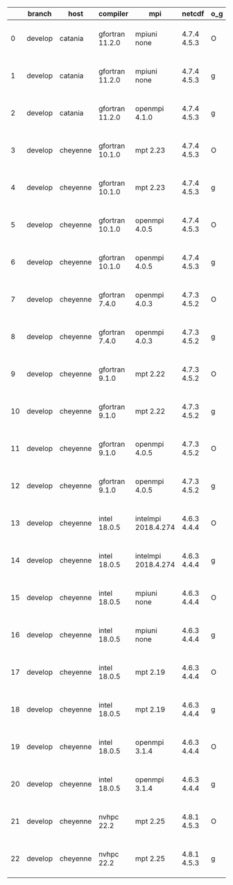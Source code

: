 |    | branch   | host     | compiler        | mpi                 | netcdf      | o_g   | os     | build   | u_pass   | u_fail   | s_pass   | s_fail   | e_pass   | e_fail   | nuopc_pass   | nuopc_fail   | artifacts_hash                                                                                                                                                 | modified                  |
|----|----------|----------|-----------------|---------------------|-------------|-------|--------|---------|----------|----------|----------|----------|----------|----------|--------------|--------------|----------------------------------------------------------------------------------------------------------------------------------------------------------------|---------------------------|
|  0 | develop  | catania  | gfortran 11.2.0 | mpiuni none         | 4.7.4 4.5.3 | O     | Darwin | pass    | 12140    | 0        | 8        | 0        | 43       | 0        | 0            | 50           | [artifacts](https://github.com/esmf-org/esmf-test-artifacts/tree/aa5e51f2b3039c76f46f4bb46140d9675840ff5f/develop/catania/gfortran/11.2.0/O/mpiuni/none)       | 2022-06-01 09:20:55 -0600 |
|  1 | develop  | catania  | gfortran 11.2.0 | mpiuni none         | 4.7.4 4.5.3 | g     | Darwin | pass    | 12140    | 0        | 8        | 0        | 43       | 0        | 0            | 50           | [artifacts](https://github.com/esmf-org/esmf-test-artifacts/tree/d96d46eb863f488cdfeeb4c97c36e5325c4f18f1/develop/catania/gfortran/11.2.0/g/mpiuni/none)       | 2022-06-01 12:03:02 -0600 |
|  2 | develop  | catania  | gfortran 11.2.0 | openmpi 4.1.0       | 4.7.4 4.5.3 | g     | Darwin | pass    | 13654    | 9        | 49       | 0        | 80       | 0        | 45           | 5            | [artifacts](https://github.com/esmf-org/esmf-test-artifacts/tree/c4532bc8015afd585d5392ccc6d6b173f7aeb816/develop/catania/gfortran/11.2.0/g/openmpi/4.1.0)     | 2022-06-01 10:39:36 -0600 |
|  3 | develop  | cheyenne | gfortran 10.1.0 | mpt 2.23            | 4.7.4 4.5.3 | O     | Linux  | pass    | 13663    | 0        | 49       | 0        | 80       | 0        | 50           | 0            | [artifacts](https://github.com/esmf-org/esmf-test-artifacts/tree/7d5f2f733d536f20b65a40a29d64d7c36344ea62/develop/cheyenne/gfortran/10.1.0/O/mpt/2.23)         | 2022-06-01 12:42:24 -0600 |
|  4 | develop  | cheyenne | gfortran 10.1.0 | mpt 2.23            | 4.7.4 4.5.3 | g     | Linux  | pass    | 13663    | 0        | 49       | 0        | 80       | 0        | 50           | 0            | [artifacts](https://github.com/esmf-org/esmf-test-artifacts/tree/da9d0fac7e6c2397c0fa572577136ec8293a417f/develop/cheyenne/gfortran/10.1.0/g/mpt/2.23)         | 2022-06-01 12:57:18 -0600 |
|  5 | develop  | cheyenne | gfortran 10.1.0 | openmpi 4.0.5       | 4.7.4 4.5.3 | O     | Linux  | pass    | 13663    | 0        | 49       | 0        | 80       | 0        | 50           | 0            | [artifacts](https://github.com/esmf-org/esmf-test-artifacts/tree/df2dc394556eb6be14b659be9cfcaa1ee1a9fb3f/develop/cheyenne/gfortran/10.1.0/O/openmpi/4.0.5)    | 2022-06-01 12:49:50 -0600 |
|  6 | develop  | cheyenne | gfortran 10.1.0 | openmpi 4.0.5       | 4.7.4 4.5.3 | g     | Linux  | pass    | 13663    | 0        | 49       | 0        | 80       | 0        | 50           | 0            | [artifacts](https://github.com/esmf-org/esmf-test-artifacts/tree/a2612f0aa7d5cfe7f81ad2474e489528741138a7/develop/cheyenne/gfortran/10.1.0/g/openmpi/4.0.5)    | 2022-06-01 13:05:20 -0600 |
|  7 | develop  | cheyenne | gfortran 7.4.0  | openmpi 4.0.3       | 4.7.3 4.5.2 | O     | Linux  | pass    | 13663    | 0        | 49       | 0        | 80       | 0        | 50           | 0            | [artifacts](https://github.com/esmf-org/esmf-test-artifacts/tree/7d5f2f733d536f20b65a40a29d64d7c36344ea62/develop/cheyenne/gfortran/7.4.0/O/openmpi/4.0.3)     | 2022-06-01 12:42:24 -0600 |
|  8 | develop  | cheyenne | gfortran 7.4.0  | openmpi 4.0.3       | 4.7.3 4.5.2 | g     | Linux  | pass    | 13663    | 0        | 49       | 0        | 80       | 0        | 50           | 0            | [artifacts](https://github.com/esmf-org/esmf-test-artifacts/tree/7217a59a801c87350aabd4b65f330073e5d43457/develop/cheyenne/gfortran/7.4.0/g/openmpi/4.0.3)     | 2022-06-01 13:00:26 -0600 |
|  9 | develop  | cheyenne | gfortran 9.1.0  | mpt 2.22            | 4.7.3 4.5.2 | O     | Linux  | pass    | 13663    | 0        | 49       | 0        | 80       | 0        | 50           | 0            | [artifacts](https://github.com/esmf-org/esmf-test-artifacts/tree/33718812cb1d58eda63490d0ca93067e06ebc8e7/develop/cheyenne/gfortran/9.1.0/O/mpt/2.22)          | 2022-06-01 12:39:30 -0600 |
| 10 | develop  | cheyenne | gfortran 9.1.0  | mpt 2.22            | 4.7.3 4.5.2 | g     | Linux  | pass    | 13663    | 0        | 49       | 0        | 80       | 0        | 50           | 0            | [artifacts](https://github.com/esmf-org/esmf-test-artifacts/tree/623099960e59202360b1f59b251f5519116498d0/develop/cheyenne/gfortran/9.1.0/g/mpt/2.22)          | 2022-06-01 12:56:20 -0600 |
| 11 | develop  | cheyenne | gfortran 9.1.0  | openmpi 4.0.5       | 4.7.3 4.5.2 | O     | Linux  | pass    | 13663    | 0        | 49       | 0        | 80       | 0        | 50           | 0            | [artifacts](https://github.com/esmf-org/esmf-test-artifacts/tree/788a879de5ed4fa588dcddd3f9c84708349ee09b/develop/cheyenne/gfortran/9.1.0/O/openmpi/4.0.5)     | 2022-06-01 12:45:03 -0600 |
| 12 | develop  | cheyenne | gfortran 9.1.0  | openmpi 4.0.5       | 4.7.3 4.5.2 | g     | Linux  | pass    | 13663    | 0        | 49       | 0        | 80       | 0        | 50           | 0            | [artifacts](https://github.com/esmf-org/esmf-test-artifacts/tree/6e35cbe2dd34358606e5d0c1bb5915a023e398f0/develop/cheyenne/gfortran/9.1.0/g/openmpi/4.0.5)     | 2022-06-01 13:01:59 -0600 |
| 13 | develop  | cheyenne | intel 18.0.5    | intelmpi 2018.4.274 | 4.6.3 4.4.4 | O     | Linux  | pass    | 13663    | 0        | 49       | 0        | 80       | 0        | 50           | 0            | [artifacts](https://github.com/esmf-org/esmf-test-artifacts/tree/0be98393417ca2900191783d8a092a17ec27e723/develop/cheyenne/intel/18.0.5/O/intelmpi/2018.4.274) | 2022-06-01 14:05:50 -0600 |
| 14 | develop  | cheyenne | intel 18.0.5    | intelmpi 2018.4.274 | 4.6.3 4.4.4 | g     | Linux  | pass    | 13663    | 0        | 49       | 0        | 80       | 0        | 50           | 0            | [artifacts](https://github.com/esmf-org/esmf-test-artifacts/tree/c3d612f4fa60e3143b9990799b56f186f82d6d87/develop/cheyenne/intel/18.0.5/g/intelmpi/2018.4.274) | 2022-06-01 14:15:22 -0600 |
| 15 | develop  | cheyenne | intel 18.0.5    | mpiuni none         | 4.6.3 4.4.4 | O     | Linux  | pass    | 12140    | 0        | 8        | 0        | 43       | 0        | 0            | 50           | [artifacts](https://github.com/esmf-org/esmf-test-artifacts/tree/de04f3537abfbf609d409fc9429ccc7bd620d520/develop/cheyenne/intel/18.0.5/O/mpiuni/none)         | 2022-06-01 13:41:24 -0600 |
| 16 | develop  | cheyenne | intel 18.0.5    | mpiuni none         | 4.6.3 4.4.4 | g     | Linux  | pass    | 12140    | 0        | 8        | 0        | 43       | 0        | 0            | 50           | [artifacts](https://github.com/esmf-org/esmf-test-artifacts/tree/39d7f8fa582dffef5c47c7da51a617d45b68538d/develop/cheyenne/intel/18.0.5/g/mpiuni/none)         | 2022-06-01 13:57:04 -0600 |
| 17 | develop  | cheyenne | intel 18.0.5    | mpt 2.19            | 4.6.3 4.4.4 | O     | Linux  | pass    | 13663    | 0        | 49       | 0        | 80       | 0        | 50           | 0            | [artifacts](https://github.com/esmf-org/esmf-test-artifacts/tree/37b6dcd7b192392a88d8da9b35f8f438a54c8b54/develop/cheyenne/intel/18.0.5/O/mpt/2.19)            | 2022-06-01 14:14:18 -0600 |
| 18 | develop  | cheyenne | intel 18.0.5    | mpt 2.19            | 4.6.3 4.4.4 | g     | Linux  | pass    | pending  | pending  | pending  | pending  | pending  | pending  | pending      | pending      | [artifacts](https://github.com/esmf-org/esmf-test-artifacts/tree/e6c5988fe0d15e857001b695cba76b0a0d9cdae1/develop/cheyenne/intel/18.0.5/g/mpt/2.19)            | 2022-06-01 12:51:58 -0600 |
| 19 | develop  | cheyenne | intel 18.0.5    | openmpi 3.1.4       | 4.6.3 4.4.4 | O     | Linux  | pass    | 13663    | 0        | 49       | 0        | 80       | 0        | 50           | 0            | [artifacts](https://github.com/esmf-org/esmf-test-artifacts/tree/74be189e164113284bef25ec88d03cdac00b57db/develop/cheyenne/intel/18.0.5/O/openmpi/3.1.4)       | 2022-06-01 14:08:17 -0600 |
| 20 | develop  | cheyenne | intel 18.0.5    | openmpi 3.1.4       | 4.6.3 4.4.4 | g     | Linux  | pass    | 13663    | 0        | 49       | 0        | 80       | 0        | 50           | 0            | [artifacts](https://github.com/esmf-org/esmf-test-artifacts/tree/dd7280d3490502db2b20e3fa7a72477c7126ece4/develop/cheyenne/intel/18.0.5/g/openmpi/3.1.4)       | 2022-06-01 14:17:53 -0600 |
| 21 | develop  | cheyenne | nvhpc 22.2      | mpt 2.25            | 4.8.1 4.5.3 | O     | Linux  | pass    | 13660    | 3        | 49       | 0        | 80       | 0        | 45           | 5            | [artifacts](https://github.com/esmf-org/esmf-test-artifacts/tree/95ac8be3ce3a4291c808df5cd71c4871726d3fc6/develop/cheyenne/nvhpc/22.2/O/mpt/2.25)              | 2022-06-01 13:45:14 -0600 |
| 22 | develop  | cheyenne | nvhpc 22.2      | mpt 2.25            | 4.8.1 4.5.3 | g     | Linux  | pass    | pending  | pending  | pending  | pending  | pending  | pending  | pending      | pending      | [artifacts](https://github.com/esmf-org/esmf-test-artifacts/tree/7f455f6ad3380255f7a08e681ec0dbb990dec03a/develop/cheyenne/nvhpc/22.2/g/mpt/2.25)              | 2022-06-01 12:37:34 -0600 |